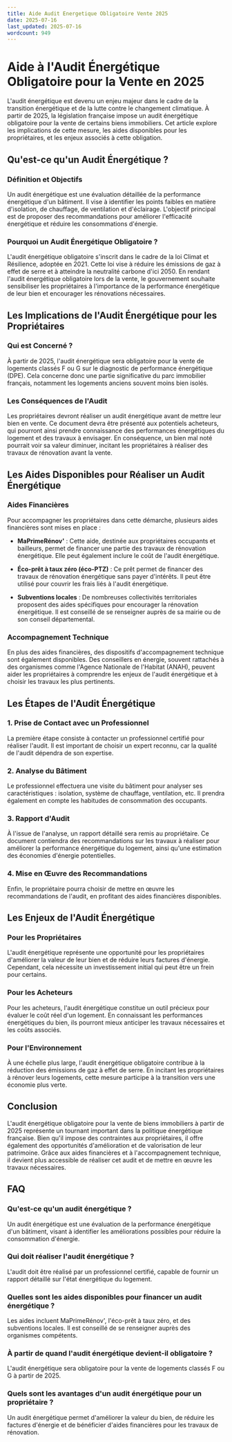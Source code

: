 ```yaml
---
title: Aide Audit Energetique Obligatoire Vente 2025
date: 2025-07-16
last_updated: 2025-07-16
wordcount: 949
---
```


# Aide à l'Audit Énergétique Obligatoire pour la Vente en 2025

L'audit énergétique est devenu un enjeu majeur dans le cadre de la transition énergétique et de la lutte contre le changement climatique. À partir de 2025, la législation française impose un audit énergétique obligatoire pour la vente de certains biens immobiliers. Cet article explore les implications de cette mesure, les aides disponibles pour les propriétaires, et les enjeux associés à cette obligation.

## Qu'est-ce qu'un Audit Énergétique ?

### Définition et Objectifs

Un audit énergétique est une évaluation détaillée de la performance énergétique d'un bâtiment. Il vise à identifier les points faibles en matière d'isolation, de chauffage, de ventilation et d'éclairage. L'objectif principal est de proposer des recommandations pour améliorer l'efficacité énergétique et réduire les consommations d'énergie.

### Pourquoi un Audit Énergétique Obligatoire ?

L'audit énergétique obligatoire s'inscrit dans le cadre de la loi Climat et Résilience, adoptée en 2021. Cette loi vise à réduire les émissions de gaz à effet de serre et à atteindre la neutralité carbone d'ici 2050. En rendant l'audit énergétique obligatoire lors de la vente, le gouvernement souhaite sensibiliser les propriétaires à l'importance de la performance énergétique de leur bien et encourager les rénovations nécessaires.

## Les Implications de l'Audit Énergétique pour les Propriétaires

### Qui est Concerné ?

À partir de 2025, l'audit énergétique sera obligatoire pour la vente de logements classés F ou G sur le diagnostic de performance énergétique (DPE). Cela concerne donc une partie significative du parc immobilier français, notamment les logements anciens souvent moins bien isolés.

### Les Conséquences de l'Audit

Les propriétaires devront réaliser un audit énergétique avant de mettre leur bien en vente. Ce document devra être présenté aux potentiels acheteurs, qui pourront ainsi prendre connaissance des performances énergétiques du logement et des travaux à envisager. En conséquence, un bien mal noté pourrait voir sa valeur diminuer, incitant les propriétaires à réaliser des travaux de rénovation avant la vente.

## Les Aides Disponibles pour Réaliser un Audit Énergétique

### Aides Financières

Pour accompagner les propriétaires dans cette démarche, plusieurs aides financières sont mises en place :

- **MaPrimeRénov'** : Cette aide, destinée aux propriétaires occupants et bailleurs, permet de financer une partie des travaux de rénovation énergétique. Elle peut également inclure le coût de l'audit énergétique.
  
- **Éco-prêt à taux zéro (éco-PTZ)** : Ce prêt permet de financer des travaux de rénovation énergétique sans payer d'intérêts. Il peut être utilisé pour couvrir les frais liés à l'audit énergétique.

- **Subventions locales** : De nombreuses collectivités territoriales proposent des aides spécifiques pour encourager la rénovation énergétique. Il est conseillé de se renseigner auprès de sa mairie ou de son conseil départemental.

### Accompagnement Technique

En plus des aides financières, des dispositifs d'accompagnement technique sont également disponibles. Des conseillers en énergie, souvent rattachés à des organismes comme l'Agence Nationale de l'Habitat (ANAH), peuvent aider les propriétaires à comprendre les enjeux de l'audit énergétique et à choisir les travaux les plus pertinents.

## Les Étapes de l'Audit Énergétique

### 1. Prise de Contact avec un Professionnel

La première étape consiste à contacter un professionnel certifié pour réaliser l'audit. Il est important de choisir un expert reconnu, car la qualité de l'audit dépendra de son expertise.

### 2. Analyse du Bâtiment

Le professionnel effectuera une visite du bâtiment pour analyser ses caractéristiques : isolation, système de chauffage, ventilation, etc. Il prendra également en compte les habitudes de consommation des occupants.

### 3. Rapport d'Audit

À l'issue de l'analyse, un rapport détaillé sera remis au propriétaire. Ce document contiendra des recommandations sur les travaux à réaliser pour améliorer la performance énergétique du logement, ainsi qu'une estimation des économies d'énergie potentielles.

### 4. Mise en Œuvre des Recommandations

Enfin, le propriétaire pourra choisir de mettre en œuvre les recommandations de l'audit, en profitant des aides financières disponibles.

## Les Enjeux de l'Audit Énergétique

### Pour les Propriétaires

L'audit énergétique représente une opportunité pour les propriétaires d'améliorer la valeur de leur bien et de réduire leurs factures d'énergie. Cependant, cela nécessite un investissement initial qui peut être un frein pour certains.

### Pour les Acheteurs

Pour les acheteurs, l'audit énergétique constitue un outil précieux pour évaluer le coût réel d'un logement. En connaissant les performances énergétiques du bien, ils pourront mieux anticiper les travaux nécessaires et les coûts associés.

### Pour l'Environnement

À une échelle plus large, l'audit énergétique obligatoire contribue à la réduction des émissions de gaz à effet de serre. En incitant les propriétaires à rénover leurs logements, cette mesure participe à la transition vers une économie plus verte.

## Conclusion

L'audit énergétique obligatoire pour la vente de biens immobiliers à partir de 2025 représente un tournant important dans la politique énergétique française. Bien qu'il impose des contraintes aux propriétaires, il offre également des opportunités d'amélioration et de valorisation de leur patrimoine. Grâce aux aides financières et à l'accompagnement technique, il devient plus accessible de réaliser cet audit et de mettre en œuvre les travaux nécessaires.

## FAQ

### Qu'est-ce qu'un audit énergétique ?

Un audit énergétique est une évaluation de la performance énergétique d'un bâtiment, visant à identifier les améliorations possibles pour réduire la consommation d'énergie.

### Qui doit réaliser l'audit énergétique ?

L'audit doit être réalisé par un professionnel certifié, capable de fournir un rapport détaillé sur l'état énergétique du logement.

### Quelles sont les aides disponibles pour financer un audit énergétique ?

Les aides incluent MaPrimeRénov', l'éco-prêt à taux zéro, et des subventions locales. Il est conseillé de se renseigner auprès des organismes compétents.

### À partir de quand l'audit énergétique devient-il obligatoire ?

L'audit énergétique sera obligatoire pour la vente de logements classés F ou G à partir de 2025.

### Quels sont les avantages d'un audit énergétique pour un propriétaire ?

Un audit énergétique permet d'améliorer la valeur du bien, de réduire les factures d'énergie et de bénéficier d'aides financières pour les travaux de rénovation.